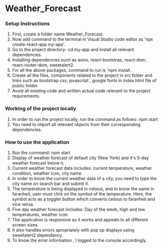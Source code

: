 # Weather_Forecast

### Setup Instructions

1. First, create a folder name Weather_Forecast.
2. Now add command to the terminal in Visual Studio code editor as 'npx create-react-app my-app'.
3. Go to the project directory- cd my-app and install all relevant dependencies.
4. Installing dependencies such as axios, react-bootstrap, react-dom, react-router-dom, sweetalert2.
5. For all the above packages, command to run is 'npm install <name of the dependency> .
6. Create all the files, components related to the project in src folder and links such as bootstrap css, javascript , google fonts in index.html file of public folder.
7. Avoid all existing code and written actual code relevant to the project requirements.

### Working of the project locally

1. In order to run the project locally, run the command as follows: npm start
2. You need to import all relevant objects from their corresponding dependencies.

### How to use the application

1. Run the command: npm start
2. Display of weather forecast of default city (New York) and it's 5-day weather forecast below it.
3. Current weather forecast data includes: current temperature, weather condition, weather icon, city name.
4. In order to know the current weather data of a city, you need to type the city name on search bar and submit it.
5. The temperature is being displayed in celsius, and to know the same in faranheit, user must click on the symbol of the temperature. Here, the symbol acts as a toggler button which converts celsius to faranheit and vice versa.
6. Five day weather forecast includes: Day of the week, high and low temperatures, weather icon.
7. The application is responsive as it works and appeals to all different screen sizes.
8. It also handles errors apropriately with pop up displays using sweetalert2 dependency.
9. To know the error information , I logged to the console accordingly.
   
